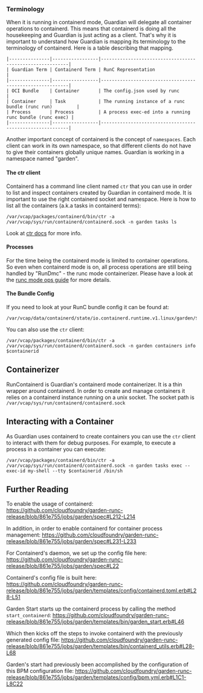### Terminology

When it is running in containerd mode, Guardian will delegate all container operations to containerd.
This means that containerd is doing all the housekeeping and Guardian is just acting as a client. That's
why it is important to understand how Guardian is mapping its terminology to the terminology of containerd.
Here is a table describing that mapping.

```
|---------------|-----------------|----------------------------------------------------------|
| Guardian Term | Containerd Term | RunC Representation                                      |
|---------------|-----------------|----------------------------------------------------------|
| OCI Bundle    | Container       | The config.json used by runc                             |
| Container     | Task            | The running instance of a runc bundle (runc run)         |
| Process       | Process         | A process exec-ed into a running runc bundle (runc exec) |
|---------------|-----------------|----------------------------------------------------------|
```

Another important concept of containerd is the concept of `namespaces`. Each client can work in its own
namespace, so that different clients do not have to give their containers globally unique names. Guardian
is working in a namespace named "garden".

#### The ctr client
Containerd has a command line client named `ctr` that you can use in order to list and inspect containers
created by Guardian in containerd mode. It is important to use the right containerd socket and namespace.
Here is how to list all the containers (a.k.a tasks in containerd terms):

```
/var/vcap/packages/containerd/bin/ctr -a /var/vcap/sys/run/containerd/containerd.sock -n garden tasks ls
```

Look at [ctr docs](https://github.com/projectatomic/containerd/blob/master/docs/cli.md) for more info.

#### Processes

For the time being the containerd mode is limited to container operations. So even when containerd mode
is on, all process operations are still being handled by "RunDmc" - the runc mode containerizer. Please
have a look at the [runc mode ops guide](opsguide-runc.md#processes) for more details.

#### The Bundle Config
If you need to look at your RunC bundle config it can be found at:

```
/var/vcap/data/containerd/state/io.containerd.runtime.v1.linux/garden/$containerid/config.json
```

You can also use the `ctr` client:

```
/var/vcap/packages/containerd/bin/ctr -a /var/vcap/sys/run/containerd/containerd.sock -n garden containers info $containerid
```

## Containerizer

RunContainerd is Guardian's containerd mode containerizer. It is a thin wrapper around containerd.
In order to create and manage containers it relies on a containerd instance running on a unix socket.
The socket path is `/var/vcap/sys/run/containerd/containerd.sock`

## Interacting with a Container

As Guardian uses containerd to create containers you can use the `ctr` client to interact with them for debug purposes.
For example, to execute a process in a container you can execute:

```
/var/vcap/packages/containerd/bin/ctr -a /var/vcap/sys/run/containerd/containerd.sock -n garden tasks exec --exec-id my-shell --tty $containerid /bin/sh
```

## Further Reading

To enable the usage of containerd:
https://github.com/cloudfoundry/garden-runc-release/blob/861e755/jobs/garden/spec#L212-L214

In addition, in order to enable containerd for container process management:
https://github.com/cloudfoundry/garden-runc-release/blob/861e755/jobs/garden/spec#L231-L233

For Containerd's daemon, we set up the config file here:
https://github.com/cloudfoundry/garden-runc-release/blob/861e755/jobs/garden/spec#L22

Containerd's config file is built here:
https://github.com/cloudfoundry/garden-runc-release/blob/861e755/jobs/garden/templates/config/containerd.toml.erb#L28-L51

Garden Start starts up the containerd process by calling the method `start_containerd`:
https://github.com/cloudfoundry/garden-runc-release/blob/861e755/jobs/garden/templates/bin/garden_start.erb#L46

Which then kicks off the steps to invoke containerd with the previously generated config file:
https://github.com/cloudfoundry/garden-runc-release/blob/861e755/jobs/garden/templates/bin/containerd_utils.erb#L28-L68

Garden's start had previously been accomplished by the configuration of this BPM configuration file:
https://github.com/cloudfoundry/garden-runc-release/blob/861e755/jobs/garden/templates/config/bpm.yml.erb#L1C1-L8C22
